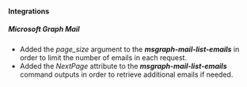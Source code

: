 
#### Integrations
##### Microsoft Graph Mail
- Added the *page_size* argument to the  ***msgraph-mail-list-emails*** in order to limit the number of emails in each request.
- Added the *NextPage* attribute to the  ***msgraph-mail-list-emails*** command outputs in order to retrieve additional emails if needed.

